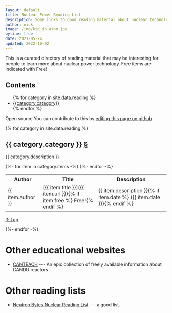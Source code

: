 ```yaml
---
layout: default
title: Nuclear Power Reading List
description: Some links to good reading material about nuclear technology
author: nick
image: /img/kid_in_atom.jpg
byline: true
date: 2021-05-24
updated: 2022-10-02
---
```

<div class="row">
<div class="col-md-12" markdown="1">


This is a curated directory of reading material that may be interesting
for people to learn more about nuclear power technology. Free items are
indicated with <span class="badge bg-success">Free!</span>

## Contents

<ul>
{% for category in site.data.reading %}
<li><a href="#{{category.category|slugify}}">{{category.category}}</a></li>
{% endfor %}
</ul>

<span class="badge bg-success">Open source</span> You can contribute to this by
[editing this page on github]({{site.github_repo_url}}/_data/reading.yml)

{% for category in site.data.reading %}

## <a name="{{category.category|slugify}}"/>{{ category.category }} <a href="#{{category.category|slugify}}">&#167;</a>

{{ category.description }}

<table class="table table-striped">
<tr><th class="col-md-2">Author</th><th class="col-md-4">Title</th><th class="col-md-6">Description</th></tr>
{%- for item in category.items -%}
<!-- tried using markdown table but no line wrap was killing me -->
<tr>
<td>{{ item.author }}</td>
<td markdown="1">
[{{ item.title }}]({{ item.url }}){% if item.free %}&nbsp;<span class="badge bg-success">Free!</span>{% endif %}
</td>
<td markdown="1">
{{ item.description }}{% if item.date %} ({{ item.date }}){% endif %}
</td>
</tr>
{%- endfor -%}
</table>
<p> <a href="#">&#8593; Top</a> </p>
{%- endfor -%}


# Other educational websites

* [CANTEACH](https://canteach.candu.org/) --- An epic collection of freely available
  information about CANDU reactors

# Other reading lists

* [Neutron Bytes Nuclear Reading List](https://neutronbytes.com/nuclear-reading-list/) ---
  a good list.

</div>
</div>
